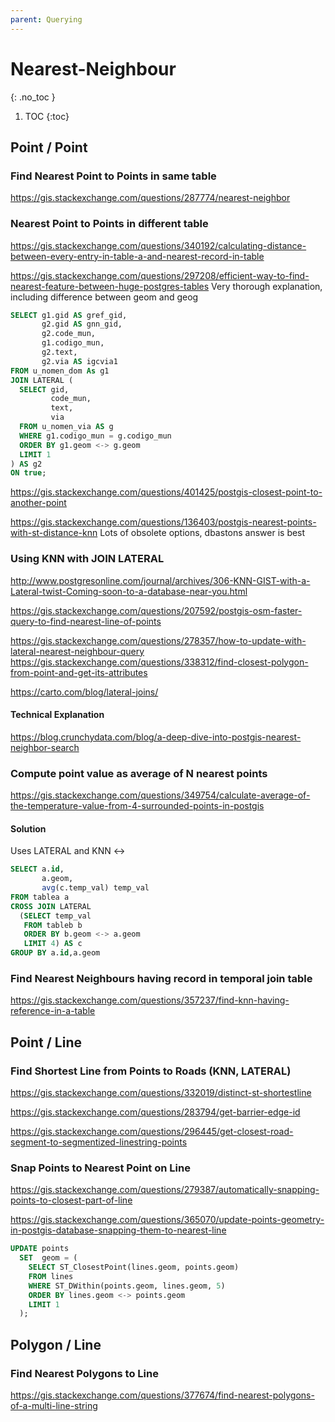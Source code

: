 ```yaml
---
parent: Querying
---
```


# Nearest-Neighbour
{: .no_toc }

1. TOC
{:toc}

## Point / Point

### Find Nearest Point to Points in same table
<https://gis.stackexchange.com/questions/287774/nearest-neighbor>

### Nearest Point to Points in different table
<https://gis.stackexchange.com/questions/340192/calculating-distance-between-every-entry-in-table-a-and-nearest-record-in-table>

<https://gis.stackexchange.com/questions/297208/efficient-way-to-find-nearest-feature-between-huge-postgres-tables>
Very thorough explanation, including difference between geom and geog
```sql
SELECT g1.gid AS gref_gid,
       g2.gid AS gnn_gid,
       g2.code_mun,
       g1.codigo_mun,
       g2.text,
       g2.via AS igcvia1
FROM u_nomen_dom As g1
JOIN LATERAL (
  SELECT gid,
         code_mun,
         text,
         via
  FROM u_nomen_via AS g
  WHERE g1.codigo_mun = g.codigo_mun    
  ORDER BY g1.geom <-> g.geom
  LIMIT 1
) AS g2
ON true;
```

<https://gis.stackexchange.com/questions/401425/postgis-closest-point-to-another-point>

<https://gis.stackexchange.com/questions/136403/postgis-nearest-points-with-st-distance-knn>
Lots of obsolete options, dbastons answer is best


### Using KNN with JOIN LATERAL
<http://www.postgresonline.com/journal/archives/306-KNN-GIST-with-a-Lateral-twist-Coming-soon-to-a-database-near-you.html>

<https://gis.stackexchange.com/questions/207592/postgis-osm-faster-query-to-find-nearest-line-of-points>

<https://gis.stackexchange.com/questions/278357/how-to-update-with-lateral-nearest-neighbour-query>
<https://gis.stackexchange.com/questions/338312/find-closest-polygon-from-point-and-get-its-attributes>

<https://carto.com/blog/lateral-joins/>

#### Technical Explanation
<https://blog.crunchydata.com/blog/a-deep-dive-into-postgis-nearest-neighbor-search>

### Compute point value as average of N nearest points
<https://gis.stackexchange.com/questions/349754/calculate-average-of-the-temperature-value-from-4-surrounded-points-in-postgis>

#### Solution
Uses LATERAL and KNN <->
```sql
SELECT a.id,
       a.geom,
       avg(c.temp_val) temp_val
FROM tablea a
CROSS JOIN LATERAL
  (SELECT temp_val
   FROM tableb b
   ORDER BY b.geom <-> a.geom
   LIMIT 4) AS c
GROUP BY a.id,a.geom
```
### Find Nearest Neighbours having record in temporal join table 
<https://gis.stackexchange.com/questions/357237/find-knn-having-reference-in-a-table>

## Point / Line

### Find Shortest Line from Points to Roads (KNN, LATERAL)
<https://gis.stackexchange.com/questions/332019/distinct-st-shortestline>

<https://gis.stackexchange.com/questions/283794/get-barrier-edge-id>

<https://gis.stackexchange.com/questions/296445/get-closest-road-segment-to-segmentized-linestring-points>

### Snap Points to Nearest Point on Line
<https://gis.stackexchange.com/questions/279387/automatically-snapping-points-to-closest-part-of-line>

<https://gis.stackexchange.com/questions/365070/update-points-geometry-in-postgis-database-snapping-them-to-nearest-line>
```sql
UPDATE points
  SET  geom = (
    SELECT ST_ClosestPoint(lines.geom, points.geom)
    FROM lines
    WHERE ST_DWithin(points.geom, lines.geom, 5)
    ORDER BY lines.geom <-> points.geom
    LIMIT 1
  );
```

## Polygon / Line
### Find Nearest Polygons to Line
<https://gis.stackexchange.com/questions/377674/find-nearest-polygons-of-a-multi-line-string>
